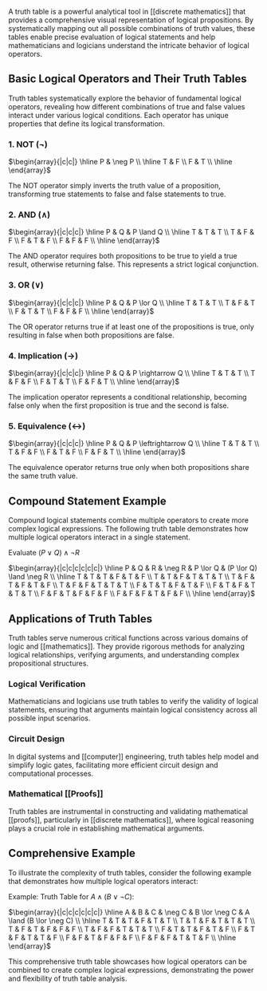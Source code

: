 A truth table is a powerful analytical tool in [[discrete mathematics]] that provides a comprehensive visual representation of logical propositions. By systematically mapping out all possible combinations of truth values, these tables enable precise evaluation of logical statements and help mathematicians and logicians understand the intricate behavior of logical operators.

## Basic Logical Operators and Their Truth Tables

Truth tables systematically explore the behavior of fundamental logical operators, revealing how different combinations of true and false values interact under various logical conditions. Each operator has unique properties that define its logical transformation.

### 1. NOT ($\neg$)

$\begin{array}{|c|c|} \hline P & \neg P \\ \hline T & F \\ F & T \\ \hline \end{array}$

The NOT operator simply inverts the truth value of a proposition, transforming true statements to false and false statements to true.

### 2. AND ($\land$)

$\begin{array}{|c|c|c|} \hline P & Q & P \land Q \\ \hline T & T & T \\ T & F & F \\ F & T & F \\ F & F & F \\ \hline \end{array}$

The AND operator requires both propositions to be true to yield a true result, otherwise returning false. This represents a strict logical conjunction.

### 3. OR ($\lor$)

$\begin{array}{|c|c|c|} \hline P & Q & P \lor Q \\ \hline T & T & T \\ T & F & T \\ F & T & T \\ F & F & F \\ \hline \end{array}$

The OR operator returns true if at least one of the propositions is true, only resulting in false when both propositions are false.

### 4. Implication ($\rightarrow$)

$\begin{array}{|c|c|c|} \hline P & Q & P \rightarrow Q \\ \hline T & T & T \\ T & F & F \\ F & T & T \\ F & F & T \\ \hline \end{array}$

The implication operator represents a conditional relationship, becoming false only when the first proposition is true and the second is false.

### 5. Equivalence ($\leftrightarrow$)

$\begin{array}{|c|c|c|} \hline P & Q & P \leftrightarrow Q \\ \hline T & T & T \\ T & F & F \\ F & T & F \\ F & F & T \\ \hline \end{array}$

The equivalence operator returns true only when both propositions share the same truth value.

## Compound Statement Example

Compound logical statements combine multiple operators to create more complex logical expressions. The following truth table demonstrates how multiple logical operators interact in a single statement.

Evaluate $(P \lor Q) \land \neg R$

$\begin{array}{|c|c|c|c|c|c|} \hline P & Q & R & \neg R & P \lor Q & (P \lor Q) \land \neg R \\ \hline T & T & T & F & T & F \\ T & T & F & T & T & T \\ T & F & T & F & T & F \\ T & F & F & T & T & T \\ F & T & T & F & T & F \\ F & T & F & T & T & T \\ F & F & T & F & F & F \\ F & F & F & T & F & F \\ \hline \end{array}$

## Applications of Truth Tables

Truth tables serve numerous critical functions across various domains of logic and [[mathematics]]. They provide rigorous methods for analyzing logical relationships, verifying arguments, and understanding complex propositional structures.

### Logical Verification

Mathematicians and logicians use truth tables to verify the validity of logical statements, ensuring that arguments maintain logical consistency across all possible input scenarios.

### Circuit Design

In digital systems and [[computer]] engineering, truth tables help model and simplify logic gates, facilitating more efficient circuit design and computational processes.

### Mathematical [[Proofs]]

Truth tables are instrumental in constructing and validating mathematical [[proofs]], particularly in [[discrete mathematics]], where logical reasoning plays a crucial role in establishing mathematical arguments.

## Comprehensive Example

To illustrate the complexity of truth tables, consider the following example that demonstrates how multiple logical operators interact:

Example: Truth Table for $A \land (B \lor \neg C)$:

$\begin{array}{|c|c|c|c|c|c|} \hline A & B & C & \neg C & B \lor \neg C & A \land (B \lor \neg C) \\ \hline T & T & T & F & T & T \\ T & T & F & T & T & T \\ T & F & T & F & F & F \\ T & F & F & T & T & T \\ F & T & T & F & T & F \\ F & T & F & T & T & F \\ F & F & T & F & F & F \\ F & F & F & T & T & F \\ \hline \end{array}$

This comprehensive truth table showcases how logical operators can be combined to create complex logical expressions, demonstrating the power and flexibility of truth table analysis.